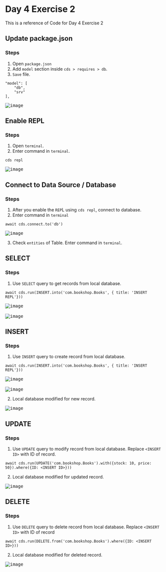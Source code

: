 # Day 4 Exercise 2
This is a reference of Code for Day 4 Exercise 2

## Update package.json
### Steps
1. Open `package.json`
2. Add `model` section inside `cds > requires > db`.
3. `Save` file.<br>  
```cds
"model": [
    "db",
    "srv"
],
```
<kbd>![image](https://github.com/takaobaltazar/sap-capm-bookshop/assets/9301953/a8c54b4a-b19f-4e26-a030-d864a94ebbca)</kbd>

## Enable REPL
### Steps
1. Open `terminal`.
2. Enter command in `terminal`.
```cds
cds repl
```
<kbd>![image](https://github.com/takaobaltazar/sap-capm-bookshop/assets/9301953/b53e5248-695e-49bd-915e-9929aa56d489)</kbd>

## Connect to Data Source / Database
### Steps
1. After you enable the `REP`L using `cds repl`, connect to database.
2. Enter command in `terminal`
```cds
await cds.connect.to('db')
```
<kbd>![image](https://github.com/takaobaltazar/sap-capm-bookshop/assets/9301953/a8d051be-a1a1-4003-b2f7-ce77057367e5)</kbd><br>

3. Check `entities` of Table. Enter command in `terminal`.

## SELECT
### Steps
1. Use `SELECT` query to get records from local database.
```cds
await cds.run(INSERT.into('com.bookshop.Books', { title: 'INSERT REPL'}))
```
<kbd>![image](https://github.com/takaobaltazar/sap-capm-bookshop/assets/9301953/1c4bac50-5e6b-4ea7-ab26-e66288420353)</kbd><br>  
<kbd>![image](https://github.com/takaobaltazar/sap-capm-bookshop/assets/9301953/1469ab87-cde0-4a91-96df-b6469d1bd81a)</kbd>

## INSERT
### Steps
1. Use `INSERT` query to create record from local database.
```cds
await cds.run(INSERT.into('com.bookshop.Books', { title: 'INSERT REPL'}))
```
<kbd>![image](https://github.com/takaobaltazar/sap-capm-bookshop/assets/9301953/55e505a7-8302-4a8f-a186-a098ac8ffd7e) </kbd><br>  
<kbd>![image](https://github.com/takaobaltazar/sap-capm-bookshop/assets/9301953/cc5f6afc-2c7a-447d-b527-7db8601d6d53) </kbd>

2. Local database modified for new record.

<kbd> ![image](https://github.com/takaobaltazar/sap-capm-bookshop/assets/9301953/75a2564c-9fae-441e-a24f-9aa500cd7125) </kbd>

## UPDATE
### Steps
1. Use `UPDATE` query to modify record from local database. Replace `<INSERT ID>` with ID of record.
```cds
await cds.run(UPDATE('com.bookshop.Books').with({stock: 10, price: 50}).where({ID: <INSERT ID>}))
```

2. Local database modified for updated record.

<kbd> ![image](https://github.com/takaobaltazar/sap-capm-bookshop/assets/9301953/a2f46e60-2b99-4a3a-8820-c359756a61bd) </kbd>

## DELETE
### Steps
1. Use `DELETE` query to delete record from local database. Replace `<INSERT ID>` with ID of record
```cds
await cds.run(DELETE.from('com.bookshop.Books').where({ID: <INSERT ID>}))
```

2. Local database modified for deleted record.

<kbd> ![image](https://github.com/takaobaltazar/sap-capm-bookshop/assets/9301953/b227e8cf-a8bf-47b0-965c-59313518a245) </kbd>
